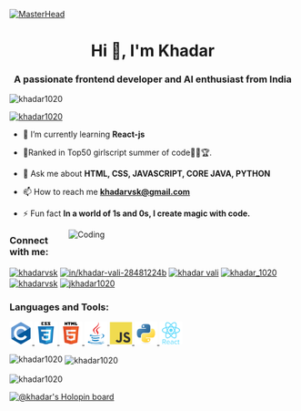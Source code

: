 [![MasterHead](https://t3.ftcdn.net/jpg/02/92/88/72/360_F_292887204_2wH041phSQo70eqaE9GRqFvn5MmQ4B8w.jpg)](https://khadar1020.io)

<h1 align="center">Hi 👋, I'm Khadar</h1>
<h3 align="center">A passionate frontend developer and AI enthusiast from India</h3>

<p align="left"> <img src="https://komarev.com/ghpvc/?username=khadar1020&label=Profile%20views&color=0e75b6&style=flat" alt="khadar1020" /> </p>

<p align="left"> <a href="https://github.com/ryo-ma/github-profile-trophy"><img src="https://github-profile-trophy.vercel.app/?username=khadar1020" alt="khadar1020" /></a> </p>

- 🌱 I’m currently learning **React-js**

-  🚀Ranked in Top50 girlscript summer of code👩‍💻🏆.

- 💬 Ask me about **HTML, CSS, JAVASCRIPT, CORE JAVA, PYTHON**

- 📫 How to reach me **khadarvsk@gmail.com**

- ⚡ Fun fact **In a world of 1s and 0s, I create magic with code.**
<img align="right" alt="Coding" width="400" src="https://media.tenor.com/_DOBjnGspYAAAAAC/code-coding.gif">
<h3 align="left">Connect with me:</h3>
<p align="left">
<a href="https://twitter.com/khadarvsk" target="blank"><img align="center" src="https://raw.githubusercontent.com/rahuldkjain/github-profile-readme-generator/master/src/images/icons/Social/twitter.svg" alt="khadarvsk" height="30" width="40" /></a>
<a href="https://www.linkedin.com/in/khadar-vali-43a835283/" target="blank"><img align="center" src="https://raw.githubusercontent.com/rahuldkjain/github-profile-readme-generator/master/src/images/icons/Social/linked-in-alt.svg" alt="in/khadar-vali-28481224b" height="30" width="40" /></a>
<a href="https://stackoverflow.com/users/19977889/khadar-vali?tab=profile" target="blank"><img align="center" src="https://raw.githubusercontent.com/rahuldkjain/github-profile-readme-generator/master/src/images/icons/Social/stack-overflow.svg" alt="khadar vali" height="30" width="40" /></a>
<a href="https://instagram.com/khadar_1020" target="blank"><img align="center" src="https://raw.githubusercontent.com/rahuldkjain/github-profile-readme-generator/master/src/images/icons/Social/instagram.svg" alt="khadar_1020" height="30" width="40" /></a>
<a href="https://auth.geeksforgeeks.org/user/khadarvsk" target="blank"><img align="center" src="https://raw.githubusercontent.com/rahuldkjain/github-profile-readme-generator/master/src/images/icons/Social/geeks-for-geeks.svg" alt="khadarvsk" height="30" width="40" /></a>
<a href="https://discord.gg/jkhadar1020" target="blank"><img align="center" src="https://raw.githubusercontent.com/rahuldkjain/github-profile-readme-generator/master/src/images/icons/Social/discord.svg" alt="jkhadar1020" height="30" width="40" /></a>
</p>

<h3 align="left">Languages and Tools:</h3>

<p align="left"> <a href="https://www.cprogramming.com/" target="_blank" rel="noreferrer"> <img src="https://raw.githubusercontent.com/devicons/devicon/master/icons/c/c-original.svg" alt="c" width="40" height="40"/> </a> <a href="https://www.w3schools.com/css/" target="_blank" rel="noreferrer"> <img src="https://raw.githubusercontent.com/devicons/devicon/master/icons/css3/css3-original-wordmark.svg" alt="css3" width="40" height="40"/> </a> <a href="https://www.w3.org/html/" target="_blank" rel="noreferrer"> <img src="https://raw.githubusercontent.com/devicons/devicon/master/icons/html5/html5-original-wordmark.svg" alt="html5" width="40" height="40"/> </a> <a href="https://www.java.com" target="_blank" rel="noreferrer"> <img src="https://raw.githubusercontent.com/devicons/devicon/master/icons/java/java-original.svg" alt="java" width="40" height="40"/> </a> <a href="https://developer.mozilla.org/en-US/docs/Web/JavaScript" target="_blank" rel="noreferrer"> <img src="https://raw.githubusercontent.com/devicons/devicon/master/icons/javascript/javascript-original.svg" alt="javascript" width="40" height="40"/> </a> <a href="https://www.python.org" target="_blank" rel="noreferrer"> <img src="https://raw.githubusercontent.com/devicons/devicon/master/icons/python/python-original.svg" alt="python" width="40" height="40"/> </a> <a href="https://reactjs.org/" target="_blank" rel="noreferrer"> <img src="https://raw.githubusercontent.com/devicons/devicon/master/icons/react/react-original-wordmark.svg" alt="react" width="40" height="40"/> </a> </p>

<p><img align="left" src="https://github-readme-stats.vercel.app/api/top-langs?username=khadar1020&show_icons=true&locale=en&layout=compact" alt="khadar1020" /></p>

<p>&nbsp;<img align="center" src="https://github-readme-stats.vercel.app/api?username=khadar1020&show_icons=true&locale=en" alt="khadar1020" /></p>

<p><img align="center" src="https://github-readme-streak-stats.herokuapp.com/?user=khadar1020&" alt="khadar1020" /></p>

[![@khadar's Holopin board](https://holopin.me/khadar)](https://holopin.io/@khadar)
